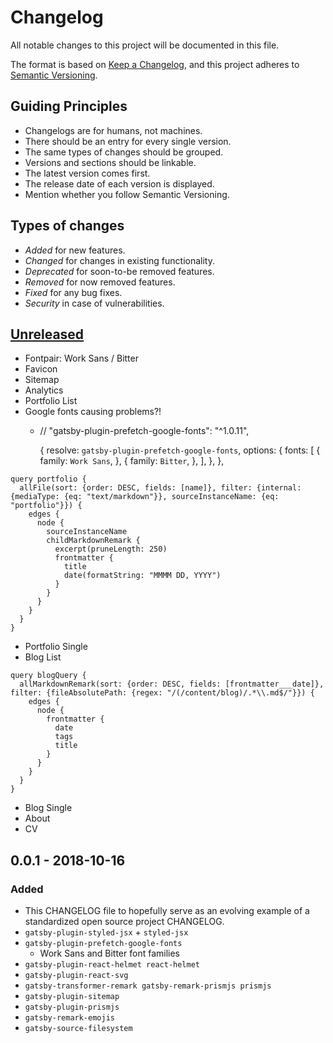# Changelog

All notable changes to this project will be documented in this file.

The format is based on [Keep a Changelog](https://keepachangelog.com/en/1.0.0/),
and this project adheres to [Semantic Versioning](https://semver.org/spec/v2.0.0.html).

## Guiding Principles

- Changelogs are for humans, not machines.
- There should be an entry for every single version.
- The same types of changes should be grouped.
- Versions and sections should be linkable.
- The latest version comes first.
- The release date of each version is displayed.
- Mention whether you follow Semantic Versioning.

## Types of changes

- _Added_ for new features.
- _Changed_ for changes in existing functionality.
- _Deprecated_ for soon-to-be removed features.
- _Removed_ for now removed features.
- _Fixed_ for any bug fixes.
- _Security_ in case of vulnerabilities.

## [Unreleased]

- Fontpair: Work Sans / Bitter
- Favicon
- Sitemap
- Analytics
- Portfolio List
- Google fonts causing problems?!
  - // "gatsby-plugin-prefetch-google-fonts": "^1.0.11",

    {
      resolve: `gatsby-plugin-prefetch-google-fonts`,
      options: {
        fonts: [
          {
            family: `Work Sans`,
          },
          {
            family: `Bitter`,
          },
        ],
      },
    },

```
query portfolio {
  allFile(sort: {order: DESC, fields: [name]}, filter: {internal: {mediaType: {eq: "text/markdown"}}, sourceInstanceName: {eq: "portfolio"}}) {
    edges {
      node {
        sourceInstanceName
        childMarkdownRemark {
          excerpt(pruneLength: 250)
          frontmatter {
            title
            date(formatString: "MMMM DD, YYYY")
          }
        }
      }
    }
  }
}

```

- Portfolio Single
- Blog List

```
query blogQuery {
  allMarkdownRemark(sort: {order: DESC, fields: [frontmatter___date]}, filter: {fileAbsolutePath: {regex: "/(/content/blog)/.*\\.md$/"}}) {
    edges {
      node {
        frontmatter {
          date
          tags
          title
        }
      }
    }
  }
}
```

- Blog Single
- About
- CV

## 0.0.1 - 2018-10-16

### Added

- This CHANGELOG file to hopefully serve as an evolving example of a
  standardized open source project CHANGELOG.
- `gatsby-plugin-styled-jsx` + `styled-jsx`
- `gatsby-plugin-prefetch-google-fonts`
  - Work Sans and Bitter font families
- `gatsby-plugin-react-helmet react-helmet`
- `gatsby-plugin-react-svg`
- `gatsby-transformer-remark gatsby-remark-prismjs prismjs`
- `gatsby-plugin-sitemap`
- `gatsby-plugin-prismjs`
- `gatsby-remark-emojis`
- `gatsby-source-filesystem`

[unreleased]: https://github.com/olivierlacan/keep-a-changelog/compare/v1.0.0...HEAD
[0.0.2]: https://github.com/olivierlacan/keep-a-changelog/compare/v0.0.1...v0.0.2
